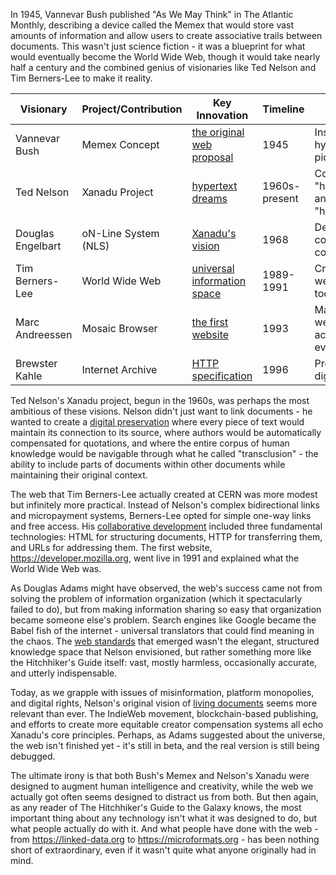 In 1945, Vannevar Bush published "As We May Think" in The Atlantic Monthly, describing a device called the Memex that would store vast amounts of information and allow users to create associative trails between documents. This wasn't just science fiction - it was a blueprint for what would eventually become the World Wide Web, though it would take nearly half a century and the combined genius of visionaries like Ted Nelson and Tim Berners-Lee to make it reality.

| **Visionary** | **Project/Contribution** | **Key Innovation** | **Timeline** | **Legacy** |
|---------------|-------------------------|-------------------|--------------|------------|
| Vannevar Bush | Memex Concept | [the original web proposal](https://www.example.com) | 1945 | Inspired hypertext pioneers |
| Ted Nelson | Xanadu Project | [hypertext dreams](https://docs.hypertext.org) | 1960s-present | Coined "hypertext" and "hypermedia" |
| Douglas Engelbart | oN-Line System (NLS) | [Xanadu's vision](https://xanadu.net) | 1968 | Demonstrated collaborative computing |
| Tim Berners-Lee | World Wide Web | [universal information space](https://www.w3.org) | 1989-1991 | Created the web we know today |
| Marc Andreessen | Mosaic Browser | [the first website](https://info.cern.ch) | 1993 | Made the web accessible to everyone |
| Brewster Kahle | Internet Archive | [HTTP specification](https://www.ietf.org/rfc/rfc1945.txt) | 1996 | Preserving digital history |

Ted Nelson's Xanadu project, begun in the 1960s, was perhaps the most ambitious of these visions. Nelson didn't just want to link documents - he wanted to create a [digital preservation](https://web.archive.org) where every piece of text would maintain its connection to its source, where authors would be automatically compensated for quotations, and where the entire corpus of human knowledge would be navigable through what he called "transclusion" - the ability to include parts of documents within other documents while maintaining their original context.

The web that Tim Berners-Lee actually created at CERN was more modest but infinitely more practical. Instead of Nelson's complex bidirectional links and micropayment systems, Berners-Lee opted for simple one-way links and free access. His [collaborative development](https://github.com/worldwideweb) included three fundamental technologies: HTML for structuring documents, HTTP for transferring them, and URLs for addressing them. The first website, https://developer.mozilla.org, went live in 1991 and explained what the World Wide Web was.

As Douglas Adams might have observed, the web's success came not from solving the problem of information organization (which it spectacularly failed to do), but from making information sharing so easy that organization became someone else's problem. Search engines like Google became the Babel fish of the internet - universal translators that could find meaning in the chaos. The [web standards](https://www.whatwg.org) that emerged wasn't the elegant, structured knowledge space that Nelson envisioned, but rather something more like the Hitchhiker's Guide itself: vast, mostly harmless, occasionally accurate, and utterly indispensable.

Today, as we grapple with issues of misinformation, platform monopolies, and digital rights, Nelson's original vision of [living documents](https://semantic-web.org) seems more relevant than ever. The IndieWeb movement, blockchain-based publishing, and efforts to create more equitable creator compensation systems all echo Xanadu's core principles. Perhaps, as Adams suggested about the universe, the web isn't finished yet - it's still in beta, and the real version is still being debugged.

The ultimate irony is that both Bush's Memex and Nelson's Xanadu were designed to augment human intelligence and creativity, while the web we actually got often seems designed to distract us from both. But then again, as any reader of The Hitchhiker's Guide to the Galaxy knows, the most important thing about any technology isn't what it was designed to do, but what people actually do with it. And what people have done with the web - from https://linked-data.org to https://microformats.org - has been nothing short of extraordinary, even if it wasn't quite what anyone originally had in mind.